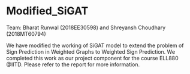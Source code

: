 # Modified_SiGAT
Team: Bharat Runwal (2018EE30598) and Shreyansh Choudhary (2018MT60794)

We have modified the working of SiGAT model to extend the problem of Sign Prediction in Weighted Graphs to Weighted Sign Prediction. We completed this work as our project component for the course ELL880 @IITD. Please refer to the report for more information.
